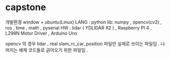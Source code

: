 # capstone
개발환경 window + ubuntu(Linux)
LANG : python
lib: numpy , opencv(cv2) , ros , time , math , pyserial 
HW : lidar ( YDLIDAR X2 ) , Raspberry PI 4 , L298N Motor Driver , Arduino Uno



opencv 의 경우 lidar , real slam_rc_car_position 파일만 실제로 쓰이는 파일임 . 
나머지는 예제 코드들로 긁어오기 위한 파일임 . 


